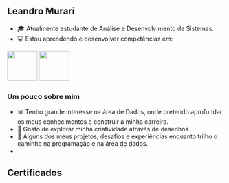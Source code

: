 ## Leandro Murari

- 🎓 Atualmente estudante de Análise e Desenvolvimento de Sistemas.
- 💻 Estou aprendendo e desenvolver competências em:

<div display =" "inline">
<img width = "70" height = "70" src="https://cdn.jsdelivr.net/gh/devicons/devicon@latest/icons/java/java-original-wordmark.svg" /> 
<img width = "70" height = "70" src="https://cdn.jsdelivr.net/gh/devicons/devicon@latest/icons/mysql/mysql-original-wordmark.svg" />
</div>

### Um pouco sobre mim

- 📊 Tenho grande interesse na área de Dados, onde pretendo aprofundar os meus conhecimentos e construir a minha carreira.
- 🎨 Gosto de explorar minha criatividade através de desenhos.
- 🚀 Alguns dos meus projetos, desafios e experiências enquanto trilho o caminho na programação e na área de dados.
- 
## Certificados

<!--START_SECTION:badges-->


<!--END_SECTION:badges-->
